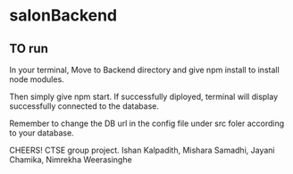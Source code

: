 # salonBackend
## TO run
In your terminal,
Move to Backend directory and give npm install to install node modules.

Then simply give npm start.
If successfully diployed, terminal will display successfully connected to the database.

Remember to change the DB url in the config file under src foler according to your database. 

CHEERS! 
CTSE group project. Ishan Kalpadith, Mishara Samadhi, Jayani Chamika, Nimrekha Weerasinghe

